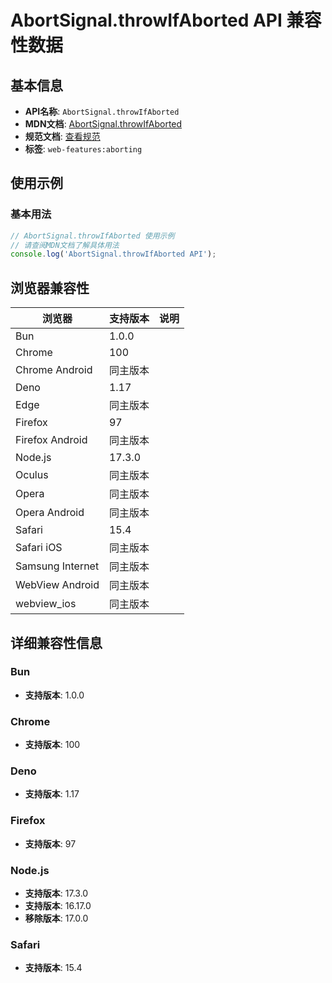 # AbortSignal.throwIfAborted API 兼容性数据

## 基本信息

- **API名称**: `AbortSignal.throwIfAborted`
- **MDN文档**: [AbortSignal.throwIfAborted](https://developer.mozilla.org/docs/Web/API/AbortSignal/throwIfAborted)
- **规范文档**: [查看规范](https://dom.spec.whatwg.org/#ref-for-dom-abortsignal-throwifaborted①)
- **标签**: `web-features:aborting`

## 使用示例

### 基本用法

```javascript
// AbortSignal.throwIfAborted 使用示例
// 请查阅MDN文档了解具体用法
console.log('AbortSignal.throwIfAborted API');
```

## 浏览器兼容性

| 浏览器 | 支持版本 | 说明 |
|--------|----------|------|
| Bun | 1.0.0 |  |
| Chrome | 100 |  |
| Chrome Android | 同主版本 |  |
| Deno | 1.17 |  |
| Edge | 同主版本 |  |
| Firefox | 97 |  |
| Firefox Android | 同主版本 |  |
| Node.js | 17.3.0 |  |
| Oculus | 同主版本 |  |
| Opera | 同主版本 |  |
| Opera Android | 同主版本 |  |
| Safari | 15.4 |  |
| Safari iOS | 同主版本 |  |
| Samsung Internet | 同主版本 |  |
| WebView Android | 同主版本 |  |
| webview_ios | 同主版本 |  |

## 详细兼容性信息

### Bun

- **支持版本**: 1.0.0

### Chrome

- **支持版本**: 100

### Deno

- **支持版本**: 1.17

### Firefox

- **支持版本**: 97

### Node.js

- **支持版本**: 17.3.0
- **支持版本**: 16.17.0
- **移除版本**: 17.0.0

### Safari

- **支持版本**: 15.4

